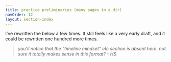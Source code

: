 ```yaml
---
title: practice preliminaries (many pages in a dir)
navOrder: 12
layout: section-index
---
```

I’ve rewritten the below a few times. It still feels like a very early draft, and it could be rewritten one hundred more times.

> *you'll notice that the "timeline mindset" etc section is absent here. not sure it totally makes sense in this format? - HS*